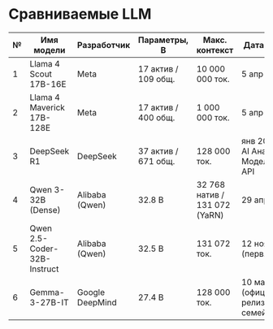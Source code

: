 # Сравниваемые LLM

| № | Имя модели | Разработчик | Параметры, B | Макс. контекст | Дата выхода |
|---|------------|-------------|--------------|----------------|-------------|
| 1 | Llama 4 Scout 17B-16E | Meta | 17 актив / 109 общ. | 10 000 000 ток. | 5 апр 2025 |
| 2 | Llama 4 Maverick 17B-128E | Meta | 17 актив / 400 общ. | 1 000 000 ток. | 5 апр 2025 |
| 3 | DeepSeek R1 | DeepSeek | 37 актив / 671 общ.| 128 000 ток. | янв 2025<br>AI Анализ Моделей и API |
| 4 | Qwen 3-32B (Dense) | Alibaba (Qwen) | 32.8 B | 32 768 натив / 131 072 (YaRN) | 29 апр 2025 |
| 5 | Qwen 2.5-Coder-32B-Instruct | Alibaba (Qwen) | 32.5 B | 131 072 ток. | 12 ноя 2024 (перв. релиз) |
| 6 | Gemma-3-27B-IT | Google DeepMind | 27.4 B | 128 000 ток. | 10 мар 2025 (официальный релиз семейства) |
